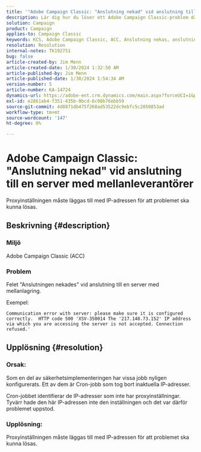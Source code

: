 ```yaml
---
title: '"Adobe Campaign Classic: "Anslutning nekad" vid anslutning till en server med mellanleverantörer"'
description: Lär dig hur du löser ett Adobe Campaign Classic-problem där du får felmeddelandet "Anslutningen nekas" vid anslutning till en server med mellanlagring.
solution: Campaign
product: Campaign
applies-to: Campaign Classic
keywords: KCS, Adobe Campaign Classic, ACC, Anslutning nekas, anslutning, server för mellanlagring, felsökning
resolution: Resolution
internal-notes: TK192751
bug: false
article-created-by: Jim Menn
article-created-date: 1/30/2024 1:32:50 AM
article-published-by: Jim Menn
article-published-date: 1/30/2024 1:54:34 AM
version-number: 5
article-number: KA-14724
dynamics-url: https://adobe-ent.crm.dynamics.com/main.aspx?forceUCI=1&pagetype=entityrecord&etn=knowledgearticle&id=ad8e0175-0fbf-ee11-9079-6045bd006268
exl-id: e2861ab4-f351-435b-9bcd-6c08b76ebb59
source-git-commit: 4d8871db475f268ad53522dc9ebfc5c2850853ad
workflow-type: tm+mt
source-wordcount: '147'
ht-degree: 0%

---
```


# Adobe Campaign Classic: &quot;Anslutning nekad&quot; vid anslutning till en server med mellanleverantörer


Proxyinställningen måste läggas till med IP-adressen för att problemet ska kunna lösas.

## Beskrivning {#description}


### Miljö

Adobe Campaign Classic (ACC)

### Problem

Felet &quot;Anslutningen nekades&quot; vid anslutning till en server med mellanlagring.

Exempel:


```
Communication error with server: please make sure it is configured correctly.  HTTP code 500 'XSV-350014 The '217.148.73.152' IP address via which you are accessing the server is not accepted. Connection refused.'
```



## Upplösning {#resolution}


### Orsak:

Som en del av säkerhetsimplementeringen har vissa jobb nyligen konfigurerats. Ett av dem är Cron-jobb som tog bort inaktuella IP-adresser.

Cron-jobbet identifierar de IP-adresser som inte har proxyinställningar. Tyvärr hade den här IP-adressen inte den inställningen och det var därför problemet uppstod.

### Upplösning:

Proxyinställningen måste läggas till med IP-adressen för att problemet ska kunna lösas.
